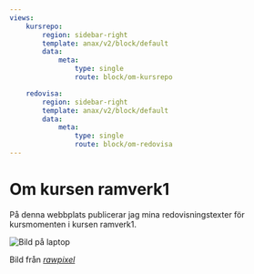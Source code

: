 ```yaml
---
views:
    kursrepo:
        region: sidebar-right
        template: anax/v2/block/default
        data:
            meta: 
                type: single
                route: block/om-kursrepo

    redovisa:
        region: sidebar-right
        template: anax/v2/block/default
        data:
            meta: 
                type: single
                route: block/om-redovisa
---
```

Om kursen ramverk1
==================
På denna webbplats publicerar jag mina redovisningstexter för kursmomenten 
i kursen ramverk1. 

<img src="img/minimalistic/about.jpg" 
        id = "about_img"
        alt="Bild på laptop">

Bild från *[rawpixel](https://www.rawpixel.com/image/871524/free-image-rawpixelcom#)*
